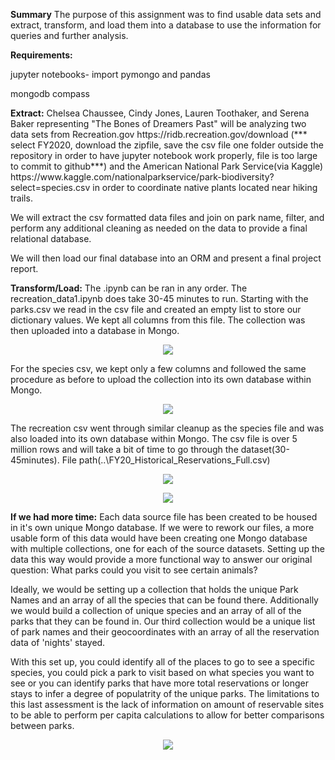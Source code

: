 <p>
 <b>Summary</b>
  The purpose of this assignment was to find usable data sets and extract, transform, and load them into a database to use the information for queries and further analysis. 
</p>
<b>Requirements:</b>
  <p>jupyter notebooks- import pymongo and pandas
 </p>
 <p>
  mongodb compass
 </p>
<p>  
<b>Extract:</b>
Chelsea Chaussee, Cindy Jones, Lauren Toothaker, and Serena Baker representing "The Bones of Dreamers Past" will be analyzing two data sets from Recreation.gov https://ridb.recreation.gov/download (*** select FY2020, download the zipfile, save the csv file one folder outside the repository in order to have jupyter notebook work properly, file is too large to commit to github***) and the American National Park Service(via Kaggle) https://www.kaggle.com/nationalparkservice/park-biodiversity?select=species.csv in order to coordinate native plants located near hiking trails.

We will extract the csv formatted data files and join on park name, filter, and perform any additional cleaning as needed on the data to provide a final relational database.

We will then load our final database into an ORM and present a final project report.
</p>
<b>Transform/Load:</b>
The .ipynb can be ran in any order. The recreation_data1.ipynb does take 30-45 minutes to run.
Starting with the parks.csv we read in the csv file and created an empty list to store our dictionary values. We kept all columns from this file. The collection was then uploaded into a database in Mongo.

<p align="center">
  <img src="https://github.com/CChaussee/Wildlife_in_National_Parks/blob/main/Images/parks_output.PNG" />
</p>
For the species csv, we kept only a few columns and followed the same procedure as before to upload the collection into its own database within Mongo.
<p align="center">
  <img src="https://github.com/CChaussee/Wildlife_in_National_Parks/blob/main/Images/species_output.PNG" />
</p>
The recreation csv went through similar cleanup as the species file and was also loaded into its own database within Mongo. The csv file is over 5 million rows and will take a bit of time to go through the dataset(30-45minutes). File path(..\FY20_Historical_Reservations_Full.csv)
<p align="center">
  <img src="https://github.com/CChaussee/Wildlife_in_National_Parks/blob/main/Images/recreation_output.PNG" />
</p>
<p align="center">
  <img src="https://github.com/CChaussee/Wildlife_in_National_Parks/blob/main/Images/mongo%20recreation_db.png" />
</p>
<b>If we had more time:</b>
Each data source file has been created to be housed in it's own unique Mongo database. If we were to rework our files, a more usable form of this data would have been creating one Mongo database with multiple collections, one for each of the source datasets. Setting up the data this way would provide a more functional way to answer our original question: What parks could you visit to see certain animals?

Ideally, we would be setting up a collection that holds the unique Park Names and an array of all the species that can be found there. Additionally we would build a collection of unique species and an array of all of the parks that they can be found in. Our third collection would be a unique list of park names and their geocoordinates with an array of all the reservation data of 'nights' stayed.


With this set up, you could identify all of the places to go to see a specific species, you could pick a park to visit based on what species you want to see or you can identify parks that have more total reservations or longer stays to infer a degree of populatrity of the unique parks. The limitations to this last assessment is the lack of information on amount of reservable sites to be able to perform per capita calculations to allow for better comparisons between parks.



<p align="center">
  <img src="https://github.com/CChaussee/Wildlife_in_National_Parks/blob/main/Images/Wildlife%20in%20National%20Parks%20ERD.PNG" />
</p>


